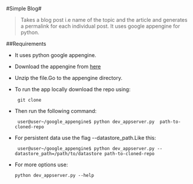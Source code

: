 #Simple Blog#
> Takes a blog post i.e name of the topic and the article 
and generates a permalink for each individual post.
>It uses google appengine for python.

##Requirements
*    It uses python google appengine.
*    Download the appengine from [here](https://developers.google.com/appengine/downloads#Google_App_Engine_SDK_for_Python "Appengine")  
*    Unzip the file.Go to the appengine directory.
*    To run the app locally download the repo using:

     	  git clone

*    Then run the following command:     	     	 	 

     	  user@user~/google_appengine$ python dev_appserver.py  path-to-cloned-repo

*    For persistent data use the flag --datastore_path.Like this:

     	  user@user~/google_appengine$ python dev_appserver.py --datastore_path=/path/to/datastore path-to-cloned-repo
 
*    For more options use:

     	 python dev_appserver.py --help
